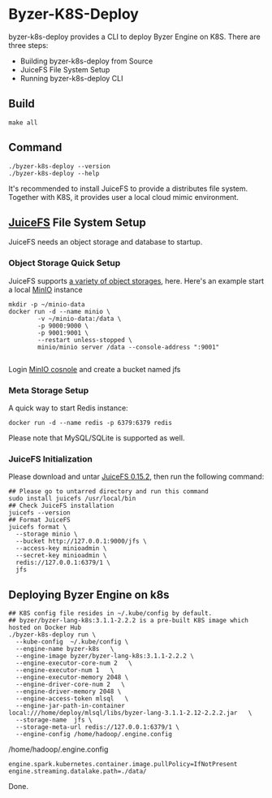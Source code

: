 # Byzer-K8S-Deploy
byzer-k8s-deploy provides a CLI to deploy Byzer Engine on K8S. There are three steps:
- Building byzer-k8s-deploy from Source
- JuiceFS File System Setup
- Running byzer-k8s-deploy CLI

## Build
```
make all
```

## Command
```shell
./byzer-k8s-deploy --version
./byzer-k8s-deploy --help
```

It's recommended to install JuiceFS to provide a distributes file system. Together with K8S, it provides user a local
cloud mimic environment.

## [JuiceFS](https://github.com/juicedata/juicefs) File System Setup
JuiceFS needs an object storage and database to startup.

###  Object Storage Quick Setup
JuiceFS supports [a variety of object storages](https://github.com/juicedata/juicefs#supported-object-storage), here. Here's an example start a local [MinIO](https://github.com/minio/minio) instance
```shell
mkdir -p ~/minio-data
docker run -d --name minio \
        -v ~/minio-data:/data \
        -p 9000:9000 \
        -p 9001:9001 \
        --restart unless-stopped \
        minio/minio server /data --console-address ":9001"
 
```
Login [MinIO cosnole](http://127.0.0.1:9001/) and create a bucket named jfs
### Meta Storage Setup
A quick way to start Redis instance:
```shell
docker run -d --name redis -p 6379:6379 redis
```
Please note that MySQL/SQLite is supported as well.

### JuiceFS Initialization
Please download and untar [JuiceFS 0.15.2](https://github.com/juicedata/juicefs/releases/tag/v0.15.2), then run the following
command:
```shell
## Please go to untarred directory and run this command 
sudo install juicefs /usr/local/bin
## Check JuiceFS installation
juicefs --version
## Format JuiceFS
juicefs format \
  --storage minio \
  --bucket http://127.0.0.1:9000/jfs \
  --access-key minioadmin \
  --secret-key minioadmin \
  redis://127.0.0.1:6379/1 \
  jfs
```

## Deploying Byzer Engine on k8s
```shell
## K8S config file resides in ~/.kube/config by default.
## byzer/byzer-lang-k8s:3.1.1-2.2.2 is a pre-built K8S image which hosted on Docker Hub
./byzer-k8s-deploy run \
  --kube-config  ~/.kube/config \
  --engine-name byzer-k8s   \
  --engine-image byzer/byzer-lang-k8s:3.1.1-2.2.2 \
  --engine-executor-core-num 2   \
  --engine-executor-num 1   \
  --engine-executor-memory 2048 \
  --engine-driver-core-num 2   \
  --engine-driver-memory 2048 \
  --engine-access-token mlsql   \
  --engine-jar-path-in-container local:///home/deploy/mlsql/libs/byzer-lang-3.1.1-2.12-2.2.2.jar   \
  --storage-name  jfs \
  --storage-meta-url redis://127.0.0.1:6379/1 \
  --engine-config /home/hadoop/.engine.config
```

/home/hadoop/.engine.config
```Shell 
engine.spark.kubernetes.container.image.pullPolicy=IfNotPresent 
engine.streaming.datalake.path=./data/
```

Done.
